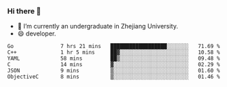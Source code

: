 ### Hi there 👋

- 🔭 I’m currently an undergraduate in Zhejiang University.
- 😄 developer.

<!--START_SECTION:waka-->

```text
Go               7 hrs 21 mins   ██████████████████░░░░░░░   71.69 %
C++              1 hr 5 mins     ██▓░░░░░░░░░░░░░░░░░░░░░░   10.58 %
YAML             58 mins         ██▒░░░░░░░░░░░░░░░░░░░░░░   09.48 %
C                14 mins         ▓░░░░░░░░░░░░░░░░░░░░░░░░   02.29 %
JSON             9 mins          ▒░░░░░░░░░░░░░░░░░░░░░░░░   01.60 %
ObjectiveC       8 mins          ▒░░░░░░░░░░░░░░░░░░░░░░░░   01.46 %
```

<!--END_SECTION:waka-->
